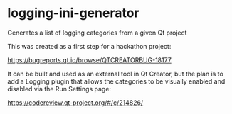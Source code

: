 # logging-ini-generator
Generates a list of logging categories from a given Qt project

This was created as a first step for a hackathon project:

https://bugreports.qt.io/browse/QTCREATORBUG-18177

It can be built and used as an external tool in Qt Creator, but the plan is to add a Logging plugin that allows the categories to be visually enabled and disabled via the Run Settings page:

https://codereview.qt-project.org/#/c/214826/
